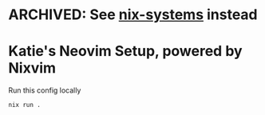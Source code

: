 # ARCHIVED: See [nix-systems](https://github.com/347Online/nix-systems) instead

# Katie's Neovim Setup, powered by Nixvim

Run this config locally

```
nix run .
```
